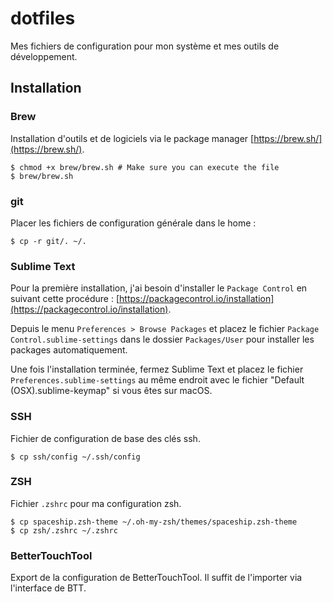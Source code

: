 # dotfiles

Mes fichiers de configuration pour mon système et mes outils de développement.

## Installation

### Brew

Installation d'outils et de logiciels via le package manager [https://brew.sh/](https://brew.sh/).

```
$ chmod +x brew/brew.sh # Make sure you can execute the file
$ brew/brew.sh
```

### git

Placer les fichiers de configuration générale dans le home :

```
$ cp -r git/. ~/.
```

### Sublime Text

Pour la première installation, j'ai besoin d'installer le ```Package Control``` en suivant cette procédure : [https://packagecontrol.io/installation](https://packagecontrol.io/installation).

Depuis le menu ```Preferences > Browse Packages``` et placez le fichier ```Package Control.sublime-settings``` dans le dossier ```Packages/User``` pour installer les packages automatiquement.

Une fois l'installation terminée, fermez Sublime Text et placez le fichier ```Preferences.sublime-settings``` au même endroit avec le fichier "Default (OSX).sublime-keymap" si vous êtes sur macOS.

### SSH

Fichier de configuration de base des clés ssh.

```
$ cp ssh/config ~/.ssh/config
```

### ZSH

Fichier ```.zshrc``` pour ma configuration zsh.

```
$ cp spaceship.zsh-theme ~/.oh-my-zsh/themes/spaceship.zsh-theme
$ cp zsh/.zshrc ~/.zshrc
```

### BetterTouchTool

Export de la configuration de BetterTouchTool. Il suffit de l'importer via l'interface de BTT.
